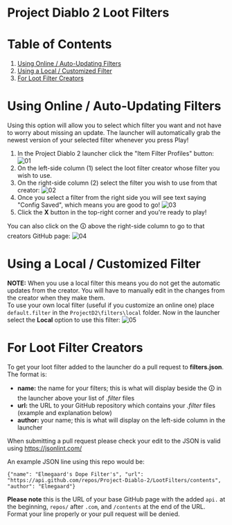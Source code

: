 # Project Diablo 2 Loot Filters

# Table of Contents
1. [Using Online / Auto-Updating Filters](https://github.com/Project-Diablo-2/LootFilters#using-online--auto-updating-filters)
2. [Using a Local / Customized Filter](https://github.com/Project-Diablo-2/LootFilters#using-a-local--customized-filter)
3. [For Loot Filter Creators](https://github.com/Project-Diablo-2/LootFilters#for-loot-filter-creators)

# Using Online / Auto-Updating Filters
Using this option will allow you to select which filter you want and not have to worry about missing an update. The launcher will automatically grab the newest version of your selected filter whenever you press Play!
1. In the Project Diablo 2 launcher click the "Item Filter Profiles" button:
![01](https://user-images.githubusercontent.com/40577712/110861246-e0e37480-828b-11eb-99c9-1000149c7c43.jpg)
1. On the left-side column (1) select the loot filter creator whose filter you wish to use.
1. On the right-side column (2) select the filter you wish to use from that creator:
![02](https://user-images.githubusercontent.com/40577712/110861437-20aa5c00-828c-11eb-9e8d-bd04e3e01399.png)
1. Once you select a filter from the right side you will see text saying "Config Saved", which means you are good to go!
![03](https://user-images.githubusercontent.com/40577712/110861656-72eb7d00-828c-11eb-80f0-2d586bb2773c.png)
1. Click the **X** button in the top-right corner and you're ready to play!

You can also click on the &#128712; above the right-side column to go to that creators GitHub page:
![04](https://user-images.githubusercontent.com/40577712/110861945-daa1c800-828c-11eb-95fa-7bc8714fd885.png)

# Using a Local / Customized Filter
**NOTE:** When you use a local filter this means you do not get the automatic updates from the creator. You will have to manually edit in the changes from the creator when they make them.  
To use your own local filter (useful if you customize an online one) place `default.filter` in the `ProjectD2\filters\local` folder. Now in the launcher select the **Local** option to use this filter:
![05](https://user-images.githubusercontent.com/40577712/111204358-6c1a7e00-859c-11eb-9124-66289c2a4d48.png)

# For Loot Filter Creators
To get your loot filter added to the launcher do a pull request to **filters.json**. The format is:
* **name:** the name for your filters; this is what will display beside the &#128712; in the launcher above your list of *.filter* files
* **url:** the URL to your GitHub repository which contains your *.filter* files (example and explanation below)
* **author:** your name; this is what will display on the left-side column in the launcher

When submitting a pull request please check your edit to the JSON is valid using https://jsonlint.com/

An example JSON line using this repo would be:  
  
    {"name": "Elmegaard's Dope Filter's", "url": "https://api.github.com/repos/Project-Diablo-2/LootFilters/contents", "author": "Elmegaard"}
**Please note** this is the URL of your base GitHub page with the added `api.` at the beginning, `repos/` after `.com`, and `/contents` at the end of the URL. 
Format your line properly or your pull request will be denied.
